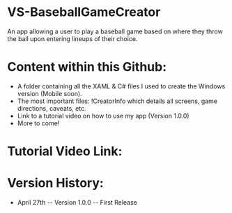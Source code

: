 # VS-BaseballGameCreator
An app allowing a user to play a baseball game based on where they throw the ball upon entering lineups of their choice.

# Content within this Github:
- A folder containing all the XAML & C# files I used to create the Windows version (Mobile soon).
- The most important files: !CreatorInfo which details all screens, game directions, caveats, etc.
- Link to a tutorial video on how to use my app (Version 1.0.0)
- More to come!

# Tutorial Video Link:

# Version History:
- April 27th -- Version 1.0.0 -- First Release
